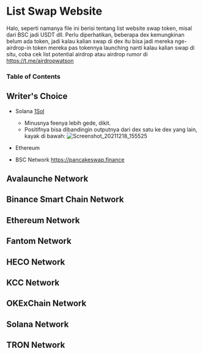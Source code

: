 # List Swap Website
Halo, seperti namanya file ini berisi tentang list website swap token, misal dari BSC jadi USDT dll. Perlu diperhatikan, beberapa dex kemungkinan belum ada token, jadi kalau kalian swap di dex itu bisa jadi mereka nge-airdrop-in token mereka pas tokennya launching nanti kalau kalian swap di situ, coba cek list potential airdrop atau airdrop rumor di https://t.me/airdropwatson

### Table of Contents

## Writer's Choice
- Solana [1Sol](https://app.1sol.io/trade/USDC-SOL) 
  - Minusnya feenya lebih gede, dikit.
  - Positifnya bisa dibandingin outputnya dari dex satu ke dex yang lain, kayak di bawah: 
![Screenshot_20211218_155525](https://user-images.githubusercontent.com/64100477/146635595-04253a02-98e3-437e-ae07-cf9983697ad3.png)

- Ethereum 
- BSC Network https://pancakeswap.finance

## Avalaunche Network

## Binance Smart Chain Network

## Ethereum Network

## Fantom Network

## HECO Network

## KCC Network

## OKExChain Network

## Solana Network

## TRON Network


